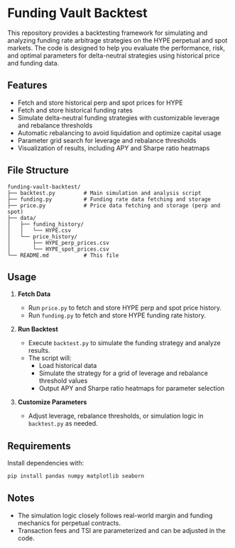 # Funding Vault Backtest

This repository provides a backtesting framework for simulating and analyzing funding rate arbitrage strategies on the HYPE perpetual and spot markets. The code is designed to help you evaluate the performance, risk, and optimal parameters for delta-neutral strategies using historical price and funding data.

## Features

-   Fetch and store historical perp and spot prices for HYPE
-   Fetch and store historical funding rates
-   Simulate delta-neutral funding strategies with customizable leverage and rebalance thresholds
-   Automatic rebalancing to avoid liquidation and optimize capital usage
-   Parameter grid search for leverage and rebalance thresholds
-   Visualization of results, including APY and Sharpe ratio heatmaps

## File Structure

```
funding-vault-backtest/
├── backtest.py         # Main simulation and analysis script
├── funding.py          # Funding rate data fetching and storage
├── price.py            # Price data fetching and storage (perp and spot)
├── data/
│   ├── funding_history/
│   │   └── HYPE.csv
│   └── price_history/
│       ├── HYPE_perp_prices.csv
│       └── HYPE_spot_prices.csv
└── README.md           # This file
```

## Usage

1. **Fetch Data**

    - Run `price.py` to fetch and store HYPE perp and spot price history.
    - Run `funding.py` to fetch and store HYPE funding rate history.

2. **Run Backtest**

    - Execute `backtest.py` to simulate the funding strategy and analyze results.
    - The script will:
        - Load historical data
        - Simulate the strategy for a grid of leverage and rebalance threshold values
        - Output APY and Sharpe ratio heatmaps for parameter selection

3. **Customize Parameters**
    - Adjust leverage, rebalance thresholds, or simulation logic in `backtest.py` as needed.

## Requirements

Install dependencies with:

```sh
pip install pandas numpy matplotlib seaborn
```

## Notes

-   The simulation logic closely follows real-world margin and funding mechanics for perpetual contracts.
-   Transaction fees and TSI are parameterized and can be adjusted in the code.
